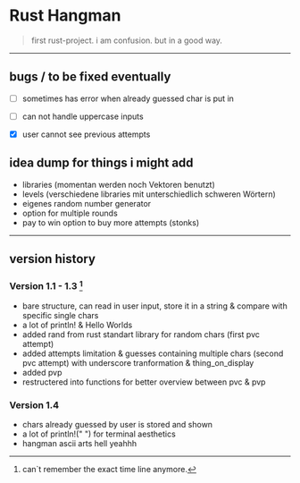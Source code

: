 # Rust Hangman
> first rust-project. i am confusion. but in a good way.

________________________________________________________________________

## bugs / to be fixed eventually

- [ ] sometimes has error when already guessed char is put in
- [ ] can not handle uppercase inputs
- [x] user cannot see previous attempts


## idea dump for things i might add

- libraries (momentan werden noch Vektoren benutzt)
- levels (verschiedene libraries mit unterschiedlich schweren Wörtern)
- eigenes random number generator 
- option for multiple rounds 
- pay to win option to buy more attempts (stonks)

________________________________________________________________________

## version history

### Version 1.1 - 1.3 [^1]

- bare structure, can read in user input, store it in a string & compare with specific single chars
- a lot of println! & Hello Worlds
- added rand from rust standart library for random chars (first pvc attempt)
- added attempts limitation & guesses containing multiple chars (second pvc attempt) with underscore tranformation & thing_on_display
- added pvp
- restructered into functions for better overview between pvc & pvp

### Version 1.4 

- chars already guessed by user is stored and shown
- a lot of println!(" ") for terminal aesthetics
- hangman ascii arts hell yeahhh

[^1]: can`t remember the exact time line anymore. 



